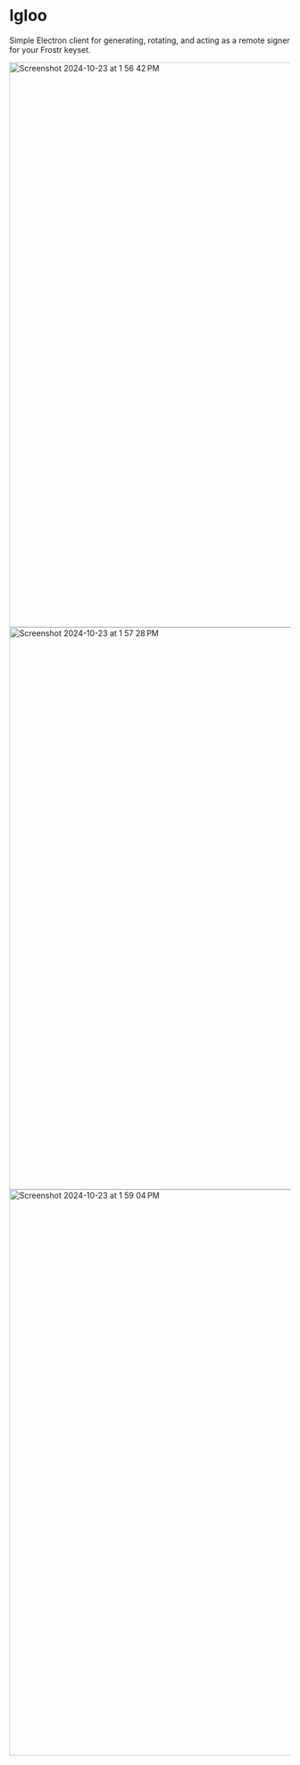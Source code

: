 # Igloo
Simple Electron client for generating, rotating, and acting as a remote signer for your Frostr keyset.

<img width="1012" alt="Screenshot 2024-10-23 at 1 56 42 PM" src="https://github.com/user-attachments/assets/55a98d7b-7cc2-421b-933a-ecfb26485068">
<img width="1007" alt="Screenshot 2024-10-23 at 1 57 28 PM" src="https://github.com/user-attachments/assets/49c04686-799d-489f-bf93-822c48696d84">
<img width="1014" alt="Screenshot 2024-10-23 at 1 59 04 PM" src="https://github.com/user-attachments/assets/c55d6954-281f-4517-8f8c-429ed13df54c">
